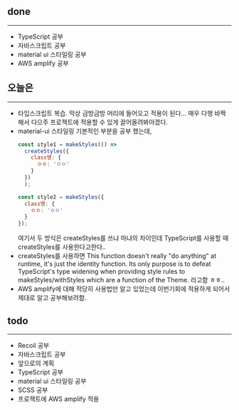 ## done
---

- TypeScript 공부
- 자바스크립트 공부
- material ui 스타일링 공부
- AWS amplify 공부

## 오늘은
---

- 타입스크립트 복습. 막상 금방금방 머리에 들어오고 적용이 된다... 매우 다행 바짝해서 다으주 프로젝트에 적용할 수 있게 끌어올려봐야겠다.
- material-ui 스타일링 기본적인 부분을 공부 했는데,
  ```javascript
  const style1 = makeStyles(() => 
    createStyles({
      class명: {
        ㅇㅇ: 'ㅇㅇ'
      }
    })
    );

  const style2 = makeStyles({
    class명: {
      ㅇㅇ: 'ㅇㅇ'
    }
  });
  ```
  여기서 두 방식은 createStyles를 쓰냐 마냐의 차이인데 TypeScript를 사용할 때 createStyles를 사용한다고한다..
- createStyles를 사용하면 This function doesn't really "do anything" at runtime, it's just the identity function. Its only purpose is to defeat TypeScript's type widening when providing style rules to makeStyles/withStyles which are a function of the Theme. 라고함 ㅎㅎ..
- AWS amplify에 대해 적당히 사용법만 알고 있었는데 이번기회에 적용하게 되어서 제대로 알고 공부해보려함.



## todo
---

- Recoil 공부
- 자바스크립트 공부 
- 앞으로의 계획
- TypeScript 공부
- material ui 스타일링 공부
- SCSS 공부
- 프로젝트에 AWS amplify 적용
